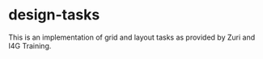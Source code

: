 # design-tasks
This is an implementation of grid and layout tasks as provided by Zuri and I4G Training.
